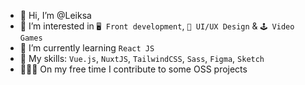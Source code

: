 - 👋 Hi, I’m @Leiksa
- 👀 I’m interested in `🖥 Front development`, `🎨 UI/UX Design` & `🕹 Video Games`
- 🌱 I’m currently learning `React JS`
- 🚀 My skills: `Vue.js`, `NuxtJS`, `TailwindCSS`, `Sass`, `Figma`, `Sketch`
- 👩🏼‍💻 On my free time I contribute to some OSS projects
